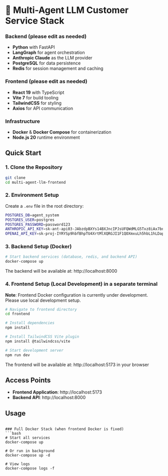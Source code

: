 # 🤖 Multi-Agent LLM Customer Service Stack

### Backend (please edit as needed)
- **Python** with FastAPI
- **LangGraph** for agent orchestration
- **Anthropic Claude** as the LLM provider
- **PostgreSQL** for data persistence
- **Redis** for session management and caching

### Frontend (please edit as needed)
- **React 19** with TypeScript
- **Vite 7** for build tooling
- **TailwindCSS** for styling
- **Axios** for API communication

### Infrastructure
- **Docker** & **Docker Compose** for containerization
- **Node.js 20** runtime environment

## Quick Start

### 1. Clone the Repository
```bash
git clone 
cd multi-agent-llm-frontend
```

### 2. Environment Setup
Create a `.env` file in the root directory:
```bash
POSTGRES_DB=agent_system
POSTGRES_USER=postgres
POSTGRES_PASSWORD=password123
ANTHROPIC_API_KEY=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
OPENAI_API_KEY=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

```

### 3. Backend Setup (Docker)
```bash
# Start backend services (database, redis, and backend API)
docker-compose up
```

The backend will be available at: http://localhost:8000

### 4. Frontend Setup (Local Development) in a separate terminal

 **Note**: Frontend Docker configuration is currently under development. Please use local development setup.

```bash
# Navigate to frontend directory
cd frontend

# Install dependencies
npm install

# Install TailwindCSS Vite plugin
npm install @tailwindcss/vite

# Start development server
npm run dev
```

The frontend will be available at: http://localhost:5173 in your browser

## Access Points

- **Frontend Application**: http://localhost:5173
- **Backend API**: http://localhost:8000

## Usage

```

### Full Docker Stack (when frontend Docker is fixed)
```bash
# Start all services
docker-compose up

# Or run in background
docker-compose up -d

# View logs
docker-compose logs -f
```

